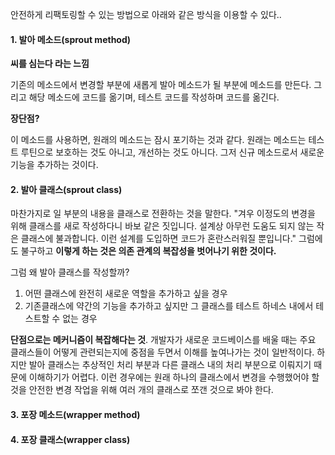 안전하게 리팩토링할 수 있는 방법으로 아래와 같은 방식을 이용할 수 있다..

#### 1. 발아 메소드(sprout method)

**씨를 심는다 라는 느낌**

 기존의 메소드에서 변경할 부분에 새롭게 발아 메소드가 될 부분에 메소드를 만든다. 그리고 해당 메소드에 코드를 옮기며, 테스트 코드를 작성하며 코드를 옮긴다.



**장단점?**

이 메소드를 사용하면, 원래의 메소드는 잠시 포기하는 것과 같다. 원래는 메소드는 테스트 루틴으로 보호하는 것도 아니고, 개선하는 것도 아니다. 그저 신규 메소드로서 새로운 기능을 추가하는 것이다.



#### 2. 발아 클래스(sprout class)

마찬가지로 일 부분의 내용을 클래스로 전환하는 것을 말한다.
"겨우 이정도의 변경을 위해 클래스를 새로 작성하다니 바보 같은 짓입니다. 설계상 아무런 도움도 되지 않는 작은 클래스에 불과합니다. 이런 설계를 도입하면 코드가 혼란스러워질 뿐입니다." 그럼에도 불구하고 **이렇게 하는 것은 의존 관계의 복잡성을 벗어나기 위한 것이다.**



그럼 왜 발아 클래스를 작성할까?

1. 어떤 클래스에 완전히 새로운 역할을 추가하고 싶을 경우
2. 기존클래스에 약간의 기능을 추가하고 싶지만 그 클래스를 테스트 하네스 내에서 테스트할 수 없는 경우



**단점으로는 메커니즘이 복잡해다는 것**. 개발자가 새로운 코드베이스를 배울 때는 주요 클래스들이 어떻게 관련되는지에 중점을 두면서 이해를 높여나가는 것이 일반적이다. 하지만 발아 클래스는 추상적인 처리 부분과 다른 클래스 내의 처리 부분으로 이뤄지기 때문에 이해하기가 어렵다. 이런 경우에는 원래 하나의 클래스에서 변경을 수행했어야 할 것을 안전한 변경 작업을 위해 여러 개의 클래스로 쪼갠 것으로 봐야 한다.

#### 3. 포장 메소드(wrapper method)

#### 4. 포장 클래스(wrapper class)





